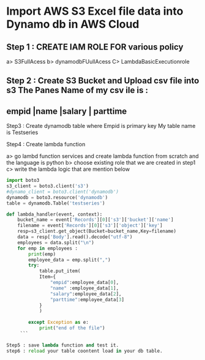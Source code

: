 # Import AWS S3 Excel file data into Dynamo db in AWS Cloud

Step 1 : CREATE IAM ROLE FOR various policy
--------------------------------------------------
a> S3FullAcess
b> dynamodbFUullAcess
C> LambdaBasicExecutionrole

Step 2 : Create S3 Bucket and Upload csv file into s3
  The Panes Name of my csv ile is :
----------------------------------------
  empid |name  |salary  | parttime
----------------------------------------

Step3 : Create dynamodb table where Empid is primary key
My table name is Testseries

Step4 : Create lambda function

a> go lambd function services and create lambda function from scratch and the language is python 
b> choose existing role that we are created in step1
c> write the lambda logic that are mention below

```python
import boto3
s3_client = boto3.client('s3')
#dynamo_client = boto3.client('dynamodb')
dynamodb = boto3.resource('dynamodb')
table = dynamodb.Table('testseries')

def lambda_handler(event, context):
    bucket_name = event['Records'][0]['s3']['bucket']['name']
    filename = event['Records'][0]['s3']['object']['key']
    resp=s3_client.get_object(Bucket=bucket_name,Key=filename)
    data = resp['Body'].read().decode("utf-8")
    employees = data.split("\n")
    for emp in employees :
        print(emp)
        employee_data = emp.split(",")
        try:
            table.put_item(
            Item={
                "empid":employee_data[0],
                "name" :employee_data[1],
                "salary":employee_data[2],
                "parttime":employee_data[3]
            }
            )
    
        except Exception as e:
            print("end of the file")
     ```
     
Step5 : save lambda function and test it.
step6 : reload your table coontent load in your db table.
